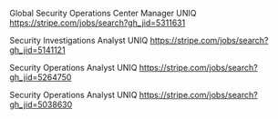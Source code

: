 Global Security Operations Center Manager UNIQ https://stripe.com/jobs/search?gh_jid=5311631

Security Investigations Analyst UNIQ https://stripe.com/jobs/search?gh_jid=5141121

Security Operations Analyst UNIQ https://stripe.com/jobs/search?gh_jid=5264750

Security Operations Analyst UNIQ https://stripe.com/jobs/search?gh_jid=5038630

